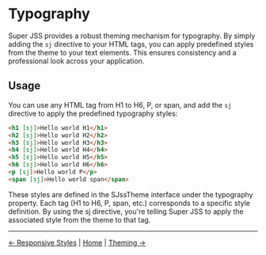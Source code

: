 # Typography

Super JSS provides a robust theming mechanism for typography. By simply adding the `sj` directive to your HTML tags, you can apply predefined styles from the theme to your text elements. This ensures consistency and a professional look across your application.

## Usage

You can use any HTML tag from H1 to H6, P, or span, and add the `sj` directive to apply the predefined typography styles:

```html
<h1 [sj]>Hello world H1</h1>
<h2 [sj]>Hello world H2</h2>
<h3 [sj]>Hello world H3</h3>
<h4 [sj]>Hello world H4</h4>
<h5 [sj]>Hello world H5</h5>
<h6 [sj]>Hello world H6</h6>
<p [sj]>Hello world P</p>
<span [sj]>Hello world span</span>
```
These styles are defined in the SJssTheme interface under the typography property. Each tag (H1 to H6, P, span, etc.) corresponds to a specific style definition. By using the sj directive, you're telling Super JSS to apply the associated style from the theme to that tag.

---

[← Responsive Styles](responsive-style.md) | [Home](index.md) | [Theming →](theming.md)
